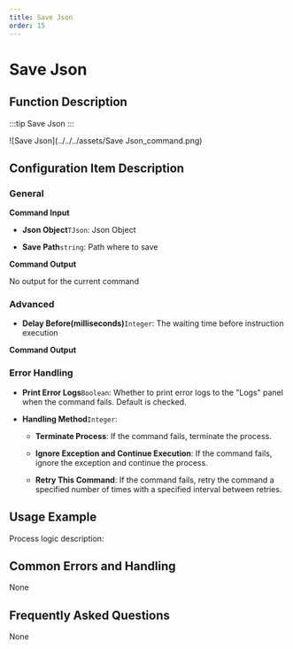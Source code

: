 ```yaml
---
title: Save Json
order: 15
---
```


# Save Json

## Function Description

:::tip 
Save Json
:::

![Save Json](../../../assets/Save Json_command.png)

## Configuration Item Description

### General

**Command Input**

- **Json Object**`TJson`: Json Object

- **Save Path**`string`: Path where to save


**Command Output**

No output for the current command

### Advanced

- **Delay Before(milliseconds)**`Integer`: The waiting time before instruction execution


**Command Output**

### Error Handling

- **Print Error Logs**`Boolean`: Whether to print error logs to the "Logs" panel when the command fails. Default is checked. 

- **Handling Method**`Integer`:

    - **Terminate Process**: If the command fails, terminate the process.

    - **Ignore Exception and Continue Execution**: If the command fails, ignore the exception and continue the process.

    - **Retry This Command**: If the command fails, retry the command a specified number of times with a specified interval between retries.

## Usage Example

Process logic description:

## Common Errors and Handling

None

## Frequently Asked Questions

None

